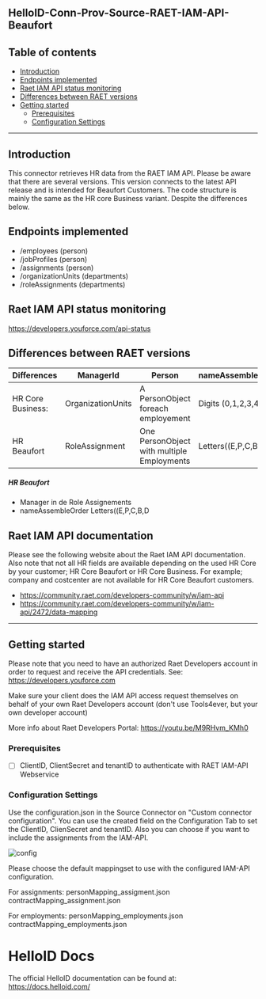 ## HelloID-Conn-Prov-Source-RAET-IAM-API-Beaufort

## Table of contents
- [Introduction](#Introduction)
- [Endpoints implemented](#Endpoints-implemented)
- [Raet IAM API status monitoring](#Raet-IAM-API-status-monitoring)
- [Differences between RAET versions](#Differences-RAET-between-versions)
- [Getting started](#Getting-started)
  + [Prerequisites](#Prerequisites)
  + [Configuration Settings](#Configuration-Settings)
  
---

## Introduction

This connector retrieves HR data from the RAET IAM API. Please be aware that there are several versions. This version connects to the latest API release and is intended for Beaufort Customers. The code structure is mainly the same as the HR core Business variant. Despite the differences below.

## Endpoints implemented

- /employees  (person)
- /jobProfiles (person)
- /assignments (person)
- /organizationUnits (departments)
- /roleAssignments (departments)

## Raet IAM API status monitoring
https://developers.youforce.com/api-status


## Differences between RAET versions
|  Differences | ManagerId  |  Person | nameAssembleOrder  | Assignments |
|---|---|---|---|---|
| HR Core Business:   |OrganizationUnits      |  A PersonObject foreach employement    |  Digits (0,1,2,3,4,)     | Not Supported  |
| HR Beaufort  | RoleAssignment        | One PersonObject with multiple Employments  | Letters((E,P,C,B,D)     | Available  |
##### HR Beaufort
 - Manager in de Role Assignements 
 - nameAssembleOrder  Letters((E,P,C,B,D

## Raet IAM API documentation
Please see the following website about the Raet IAM API documentation. Also note that not all HR fields are available depending on the used HR Core by your customer; HR Core Beaufort or HR Core Business. For example; company and costcenter are not available for HR Core Beaufort customers.
- https://community.raet.com/developers-community/w/iam-api
- https://community.raet.com/developers-community/w/iam-api/2472/data-mapping

---

## Getting started
Please note that you need to have an authorized Raet Developers account in order to request and receive the API credentials. See: https://developers.youforce.com

Make sure your client does the IAM API access request themselves on behalf of your own Raet Developers account (don't use Tools4ever, but your own developer account)

More info about Raet Developers Portal: https://youtu.be/M9RHvm_KMh0

### Prerequisites

 - [ ] ClientID, ClientSecret and tenantID to authenticate with RAET IAM-API Webservice


### Configuration Settings
Use the configuration.json in the Source Connector on "Custom connector configuration". You can use the created field on the Configuration Tab to set the ClientID, ClienSecret and tenantID. Also you can choose if you want to include the assignments from the IAM-API.

![config](https://user-images.githubusercontent.com/67468224/110907438-ad492e80-830d-11eb-9507-7b7a61fe2b0d.jpg)

Please choose the default mappingset to use with the configured IAM-API configuration.

For assignments:
personMapping_assigment.json
contractMapping_assignment.json

For employments:
personMapping_employments.json
contractMapping_employments.json

# HelloID Docs
The official HelloID documentation can be found at: https://docs.helloid.com/
